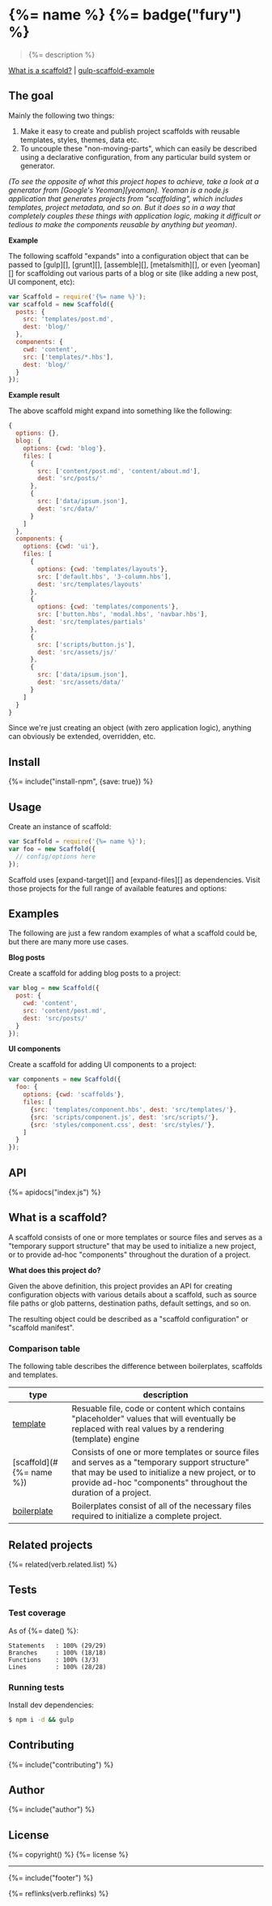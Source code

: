 # {%= name %} {%= badge("fury") %}

> {%= description %}

[What is a scaffold?](#what-is-a-scaffold) | [gulp-scaffold-example](https://github.com/jonschlinkert/gulp-scaffold-example)

<!-- toc -->

## The goal

Mainly the following two things:

1. Make it easy to create and publish project scaffolds with reusable templates, styles, themes, data etc.
2. To uncouple these "non-moving-parts", which can easily be described using a declarative configuration, from any particular build system or generator. 

_(To see the opposite of what this project hopes to achieve, take a look at a generator from [Google's Yeoman][yeoman]. Yeoman is a node.js application that generates projects from "scaffolding", which includes templates, project metadata, and so on. But it does so in a way that completely couples these things with application logic, making it difficult or tedious to make the components reusable by anything but yeoman)_.

**Example**

The following scaffold "expands" into a configuration object that can be passed to [gulp][], [grunt][], [assemble][], [metalsmith][], or even [yeoman][] for scaffolding out various parts of a blog or site (like adding a new post, UI component, etc):

```js
var Scaffold = require('{%= name %}');
var scaffold = new Scaffold({
  posts: {
    src: 'templates/post.md',
    dest: 'blog/' 
  },
  components: {
    cwd: 'content',
    src: ['templates/*.hbs'],
    dest: 'blog/'
  }  
});
```

**Example result**

The above scaffold might expand into something like the following:

```js
{
  options: {},
  blog: {
    options: {cwd: 'blog'},
    files: [
      {
        src: ['content/post.md', 'content/about.md'],
        dest: 'src/posts/'
      },
      {
        src: ['data/ipsum.json'],
        dest: 'src/data/'
      }
    ]
  },
  components: {
    options: {cwd: 'ui'},
    files: [
      {
        options: {cwd: 'templates/layouts'},
        src: ['default.hbs', '3-column.hbs'],
        dest: 'src/templates/layouts'
      },
      {
        options: {cwd: 'templates/components'},
        src: ['button.hbs', 'modal.hbs', 'navbar.hbs'],
        dest: 'src/templates/partials'
      },
      {
        src: ['scripts/button.js'],
        dest: 'src/assets/js/'
      },
      {
        src: ['data/ipsum.json'],
        dest: 'src/assets/data/'
      }
    ]
  }
}
```

Since we're just creating an object (with zero application logic), anything can obviously be extended, overridden, etc. 

## Install

{%= include("install-npm", {save: true}) %}

## Usage

Create an instance of scaffold:

```js
var Scaffold = require('{%= name %}');
var foo = new Scaffold({
  // config/options here  
});
```

Scaffold uses [expand-target][] and [expand-files][] as dependencies. Visit those projects for the full range of available features and options:

## Examples

The following are just a few random examples of what a scaffold could be, but there are many more use cases. 

**Blog posts**

Create a scaffold for adding blog posts to a project:

```js
var blog = new Scaffold({
  post: {
    cwd: 'content',
    src: 'content/post.md', 
    dest: 'src/posts/'
  }
});
```

**UI components**

Create a scaffold for adding UI components to a project:

```js
var components = new Scaffold({
  foo: {
    options: {cwd: 'scaffolds'},
    files: [
      {src: 'templates/component.hbs', dest: 'src/templates/'},
      {src: 'scripts/component.js', dest: 'src/scripts/'},
      {src: 'styles/component.css', dest: 'src/styles/'},
    ]
  }
});
```

## API
{%= apidocs("index.js") %}

## What is a scaffold?

A scaffold consists of one or more templates or source files and serves as a "temporary support structure" that may be used to initialize a new project, or to provide ad-hoc "components" throughout the duration of a project.

**What does this project do?**

Given the above definition, this project provides an API for creating configuration objects with various details about a scaffold, such as source file paths or glob patterns, destination paths, default settings, and so on.

The resulting object could be described as a "scaffold configuration" or "scaffold manifest".

### Comparison table

The following table describes the difference between boilerplates, scaffolds and templates.

| **type** | **description** |
| --- | --- |
| [template](https://github.com/jonschlinkert/templates) | Resuable file, code or content which contains "placeholder" values that will eventually be replaced with real values by a rendering (template) engine |
| [scaffold](#{%= name %}) | Consists of one or more templates or source files and serves as a "temporary support structure" that may be used to initialize a new project, or to provide ad-hoc "components" throughout the duration of a project. |
| [boilerplate](https://github.com/boilerplates) | Boilerplates consist of all of the necessary files required to initialize a complete project. |

## Related projects
{%= related(verb.related.list) %}  

## Tests
### Test coverage

As of {%= date() %}:

```
Statements   : 100% (29/29)
Branches     : 100% (18/18)
Functions    : 100% (3/3)
Lines        : 100% (28/28)
```

### Running tests

Install dev dependencies:

```sh
$ npm i -d && gulp
```

## Contributing
{%= include("contributing") %}

## Author
{%= include("author") %}

## License
{%= copyright() %}
{%= license %}

***

{%= include("footer") %}

{%= reflinks(verb.reflinks) %}
